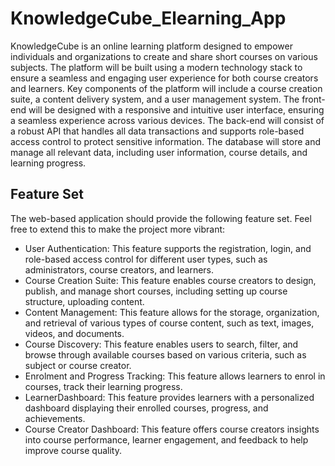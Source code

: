 # KnowledgeCube_Elearning_App
 
 KnowledgeCube is an online learning platform designed to empower individuals and organizations to
 create and share short courses on various subjects. The platform will be built using a modern technology
 stack to ensure a seamless and engaging user experience for both course creators and learners. Key
 components of the platform will include a course creation suite, a content delivery system, and a user
 management system.
 The front-end will be designed with a responsive and intuitive user interface, ensuring a seamless
 experience across various devices. The back-end will consist of a robust API that handles all data
 transactions and supports role-based access control to protect sensitive information. The database will
 store and manage all relevant data, including user information, course details, and learning progress.
 ## Feature Set
 The web-based application should provide the following feature set. Feel free to extend this to make the
 project more vibrant:
 * User Authentication: This feature supports the registration, login, and role-based access control
 for different user types, such as administrators, course creators, and learners.
 * Course Creation Suite: This feature enables course creators to design, publish, and manage short
 courses, including setting up course structure, uploading content.
 * Content Management: This feature allows for the storage, organization, and retrieval of various
 types of course content, such as text, images, videos, and documents.
 * Course Discovery: This feature enables users to search, filter, and browse through available
 courses based on various criteria, such as subject or course creator.
 * Enrolment and Progress Tracking: This feature allows learners to enrol in courses, track their
 learning progress.
 * LearnerDashboard: This feature provides learners with a personalized dashboard displaying their
 enrolled courses, progress, and achievements.
 * Course Creator Dashboard: This feature offers course creators insights into course performance,
 learner engagement, and feedback to help improve course quality.
